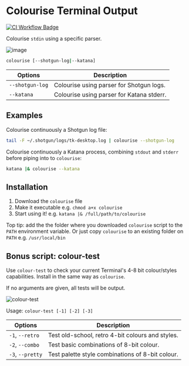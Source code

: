 # Colourise Terminal Output

[![CI Workflow Badge](https://github.com/wwfxuk/colourise/workflows/CI/badge.svg)](https://github.com/wwfxuk/colourise/actions?workflow=CI)

Colourise `stdin` using a specific parser.

![image](https://user-images.githubusercontent.com/9294702/67519211-49817f80-f69e-11e9-8031-6ff3cfe97eb1.png)

```bash
colourise [--shotgun-log|--katana]
```

Options         | Description
----------------|------------------------------------------
`--shotgun-log` | Colourise using parser for Shotgun logs.
`--katana`      | Colourise using parser for Katana stderr.


## Examples

Colourise continuously a Shotgun log file:

```bash
tail -F ~/.shotgun/logs/tk-desktop.log | colourise --shotgun-log
```

Colourise continuously a Katana process, combining `stdout` and `stderr`
before piping into to `colourise`:

```bash
katana |& colourise --katana
```


## Installation

1. Download the `colourise` file
1. Make it executable e.g. `chmod a+x colourise`
1. Start using it! e.g. `katana |& /full/path/to/colourise`

Top tip: add the the folder where you downloaded `colourise` script to the
`PATH` environment variable. Or just copy `colourise` to an existing folder
on `PATH` e.g. `/usr/local/bin`


## Bonus script: colour-test

Use `colour-test` to check your current Terminal's 4-8 bit colour/styles
capabilities. Install in the same way as `colourise`.

If no arguments are given, all tests will be output.

![colour-test](https://user-images.githubusercontent.com/9294702/67518594-01159200-f69d-11e9-996f-93c8efee80a7.gif)

Usage: `colour-test [-1] [-2] [-3]`

Options           | Description
------------------|------------------------------------------
`-1`, `--retro`   | Test old-school, retro 4-bit colours and styles.
`-2`, `--combo`   | Test basic combinations of 8-bit colour.
`-3`, `--pretty`  | Test palette style combinations of 8-bit colour.
